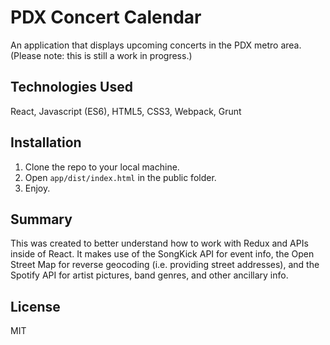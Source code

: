 # PDX Concert Calendar
An application that displays upcoming concerts in the PDX metro area. (Please note: this is still a work in progress.)

## Technologies Used
React, Javascript (ES6), HTML5, CSS3, Webpack, Grunt

## Installation
1. Clone the repo to your local machine.
2. Open ```app/dist/index.html``` in the public folder.
3. Enjoy.

## Summary
This was created to better understand how to work with Redux and APIs inside of React. It makes use of the SongKick API for event info, the Open Street Map for reverse geocoding (i.e. providing street addresses), and the Spotify API for artist pictures, band genres, and other ancillary info.

## License
MIT
